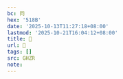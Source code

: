 ```yaml
---
bc: 冋
hex: '518B'
date: '2025-10-13T11:27:18+08:00'
lastmod: '2025-10-21T16:04:12+08:00'
title: 󰖶
url: 󰖶
tags: []
src: GHZR
note:
---
```


